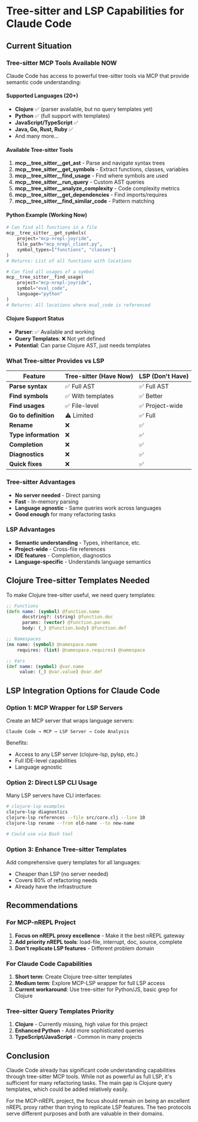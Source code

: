 # Tree-sitter and LSP Capabilities for Claude Code

## Current Situation

### Tree-sitter MCP Tools Available NOW
Claude Code has access to powerful tree-sitter tools via MCP that provide semantic code understanding:

#### Supported Languages (20+)
- **Clojure** ✅ (parser available, but no query templates yet)
- **Python** ✅ (full support with templates)
- **JavaScript/TypeScript** ✅
- **Java, Go, Rust, Ruby** ✅
- And many more...

#### Available Tree-sitter Tools
1. **mcp__tree_sitter__get_ast** - Parse and navigate syntax trees
2. **mcp__tree_sitter__get_symbols** - Extract functions, classes, variables
3. **mcp__tree_sitter__find_usage** - Find where symbols are used
4. **mcp__tree_sitter__run_query** - Custom AST queries
5. **mcp__tree_sitter__analyze_complexity** - Code complexity metrics
6. **mcp__tree_sitter__get_dependencies** - Find imports/requires
7. **mcp__tree_sitter__find_similar_code** - Pattern matching

#### Python Example (Working Now)
```python
# Can find all functions in a file
mcp__tree_sitter__get_symbols(
    project="mcp-nrepl-joyride",
    file_path="mcp_nrepl_client.py",
    symbol_types=["functions", "classes"]
)
# Returns: List of all functions with locations

# Can find all usages of a symbol
mcp__tree_sitter__find_usage(
    project="mcp-nrepl-joyride",
    symbol="eval_code",
    language="python"
)
# Returns: All locations where eval_code is referenced
```

#### Clojure Support Status
- **Parser**: ✅ Available and working
- **Query Templates**: ❌ Not yet defined
- **Potential**: Can parse Clojure AST, just needs templates

### What Tree-sitter Provides vs LSP

| Feature | Tree-sitter (Have Now) | LSP (Don't Have) | 
|---------|------------------------|------------------|
| **Parse syntax** | ✅ Full AST | ✅ Full AST |
| **Find symbols** | ✅ With templates | ✅ Better |
| **Find usages** | ✅ File-level | ✅ Project-wide |
| **Go to definition** | ⚠️ Limited | ✅ Full |
| **Rename** | ❌ | ✅ |
| **Type information** | ❌ | ✅ |
| **Completion** | ❌ | ✅ |
| **Diagnostics** | ❌ | ✅ |
| **Quick fixes** | ❌ | ✅ |

### Tree-sitter Advantages
- **No server needed** - Direct parsing
- **Fast** - In-memory parsing
- **Language agnostic** - Same queries work across languages
- **Good enough** for many refactoring tasks

### LSP Advantages  
- **Semantic understanding** - Types, inheritance, etc.
- **Project-wide** - Cross-file references
- **IDE features** - Completion, diagnostics
- **Language-specific** - Understands language semantics

## Clojure Tree-sitter Templates Needed

To make Clojure tree-sitter useful, we need query templates:

```clojure
;; Functions
(defn name: (symbol) @function.name
      docstring?: (string) @function.doc
      params: (vector) @function.params
      body: (_) @function.body) @function.def

;; Namespaces  
(ns name: (symbol) @namespace.name
    requires: (list) @namespace.requires) @namespace

;; Vars
(def name: (symbol) @var.name
     value: (_) @var.value) @var.def
```

## LSP Integration Options for Claude Code

### Option 1: MCP Wrapper for LSP Servers
Create an MCP server that wraps language servers:
```
Claude Code → MCP → LSP Server → Code Analysis
```

Benefits:
- Access to any LSP server (clojure-lsp, pylsp, etc.)
- Full IDE-level capabilities
- Language agnostic

### Option 2: Direct LSP CLI Usage
Many LSP servers have CLI interfaces:
```bash
# clojure-lsp examples
clojure-lsp diagnostics
clojure-lsp references --file src/core.clj --line 10
clojure-lsp rename --from old-name --to new-name

# Could use via Bash tool
```

### Option 3: Enhance Tree-sitter Templates
Add comprehensive query templates for all languages:
- Cheaper than LSP (no server needed)
- Covers 80% of refactoring needs
- Already have the infrastructure

## Recommendations

### For MCP-nREPL Project
1. **Focus on nREPL proxy excellence** - Make it the best nREPL gateway
2. **Add priority nREPL tools**: load-file, interrupt, doc, source, complete
3. **Don't replicate LSP features** - Different problem domain

### For Claude Code Capabilities
1. **Short term**: Create Clojure tree-sitter templates
2. **Medium term**: Explore MCP-LSP wrapper for full LSP access
3. **Current workaround**: Use tree-sitter for Python/JS, basic grep for Clojure

### Tree-sitter Query Templates Priority
1. **Clojure** - Currently missing, high value for this project
2. **Enhanced Python** - Add more sophisticated queries
3. **TypeScript/JavaScript** - Common in many projects

## Conclusion

Claude Code already has significant code understanding capabilities through tree-sitter MCP tools. While not as powerful as full LSP, it's sufficient for many refactoring tasks. The main gap is Clojure query templates, which could be added relatively easily.

For the MCP-nREPL project, the focus should remain on being an excellent nREPL proxy rather than trying to replicate LSP features. The two protocols serve different purposes and both are valuable in their domains.